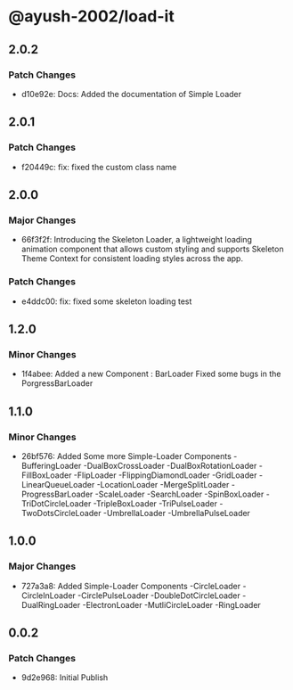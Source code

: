 # @ayush-2002/load-it

## 2.0.2

### Patch Changes

- d10e92e: Docs: Added the documentation of Simple Loader

## 2.0.1

### Patch Changes

- f20449c: fix: fixed the custom class name

## 2.0.0

### Major Changes

- 66f3f2f: Introducing the Skeleton Loader, a lightweight loading animation component that allows custom styling and supports Skeleton Theme Context for consistent loading styles across the app.

### Patch Changes

- e4ddc00: fix: fixed some skeleton loading test

## 1.2.0

### Minor Changes

- 1f4abee: Added a new Component : BarLoader
  Fixed some bugs in the PorgressBarLoader

## 1.1.0

### Minor Changes

- 26bf576: Added Some more Simple-Loader Components
  -BufferingLoader
  -DualBoxCrossLoader
  -DualBoxRotationLoader
  -FillBoxLoader
  -FlipLoader
  -FlippingDiamondLoader
  -GridLoader
  -LinearQueueLoader
  -LocationLoader
  -MergeSplitLoader
  -ProgressBarLoader
  -ScaleLoader
  -SearchLoader
  -SpinBoxLoader
  -TriDotCircleLoader
  -TripleBoxLoader
  -TriPulseLoader
  -TwoDotsCircleLoader
  -UmbrellaLoader
  -UmbrellaPulseLoader

## 1.0.0

### Major Changes

- 727a3a8: Added Simple-Loader Components
  -CircleLoader
  -CircleInLoader
  -CirclePulseLoader
  -DoubleDotCircleLoader
  -DualRingLoader
  -ElectronLoader
  -MutliCircleLoader
  -RingLoader

## 0.0.2

### Patch Changes

- 9d2e968: Initial Publish
